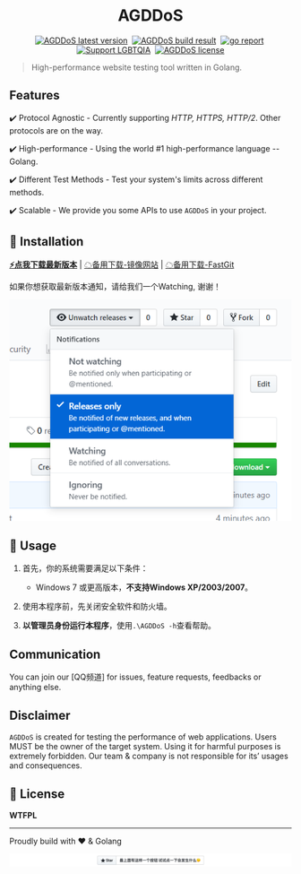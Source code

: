 <!--
[![AGDDoS](https://socialify.git.ci/AGDDoS/AGDDoS/image?description=1&forks=1&issues=1&language=1&logo=https%3A%2F%2Favatars.githubusercontent.com%2Fu%2F63779340&name=1&owner=1&pattern=Circuit%20Board&pulls=1&stargazers=1&theme=Light&cache=600)](https://github.com/AGDDoS/AGDDoS)
[![LGBT-CN](https://img.shields.io/badge/Support-LGBTQIA-FF0000)](https://git.io/JfJiO)
-->
<h1 align="center">AGDDoS</h1>

<p align="center">
    <a href="https://github.com/AGDDoS/AGDDoS/releases" target="_blank"><img src="https://img.shields.io/github/v/release/AGDDoS/AGDDoS?color=orange&include_prereleases&logo=github&style=for-the-badge" alt="AGDDoS latest version" /></a>&nbsp;
    <a href="https://github.com/AGDDoS/AGDDoS/actions/workflows/go.yml" target="_blank"><img src="https://img.shields.io/github/workflow/status/AGDDoS/AGDDoS/Go?style=for-the-badge&logo=github" alt="AGDDoS build result" /></a>&nbsp;
    <a href="https://goreportcard.com/report/github.com/AGDDoS/AGDDoS" target="_blank"><img src="https://goreportcard.com/badge/github.com/AGDDoS/AGDDoS?style=for-the-badge&logo=go" alt="go report" /></a>&nbsp;
    <a href="https://github.com/LGBT-CN" target="_blank"><img src="https://img.shields.io/badge/Support-LGBTQIA-FF0000?style=for-the-badge" alt="Support LGBTQIA" /></a>&nbsp;
    <a href="https://github.com/AGDDoS/AGDDoS/blob/master/LICENSE" target="_blank"><img src="https://img.shields.io/badge/LICENSE-WTFPL-orange?style=for-the-badge&logo=none" alt="AGDDoS license" /></a>
</p>

> High-performance website testing tool written in Golang.

## Features
:heavy_check_mark: Protocol Agnostic - Currently supporting *HTTP, HTTPS, HTTP/2*. Other protocols are on the way.

:heavy_check_mark: High-performance - Using the world #1 high-performance language -- Golang.

:heavy_check_mark: Different Test Methods - Test your system's limits across different methods.

:heavy_check_mark: Scalable - We provide you some APIs to use `AGDDoS` in your project.

## 🎈 Installation

**[⚡️点我下载最新版本](https://github.com/AGDDoS/AGDDoS/releases/)** | [☁备用下载-镜像网站] | [☁备用下载-FastGit]

如果你想获取最新版本通知，请给我们一个Watching, 谢谢！

![](img/watch_release.png)


## 🔨 Usage

1. 首先，你的系统需要满足以下条件：

    * Windows 7 或更高版本，**不支持Windows XP/2003/2007**。

2. 使用本程序前，先关闭安全软件和防火墙。

3. **以管理员身份运行本程序**，使用`.\AGDDoS -h`查看帮助。

## Communication

You can join our [QQ频道] for issues, feature requests, feedbacks or anything else. 

## Disclaimer

`AGDDoS` is created for testing the performance of web applications. Users MUST be the owner of the target system.
Using it for harmful purposes is extremely forbidden. Our team & company is not responsible for its’ usages and consequences.

## 📄 License

**WTFPL**

---
Proudly build with ❤️ & Golang

[![](img/give_a_star.png)](https://github.com/AGDDoS/AGDDoS)


[☁备用下载-镜像网站]: https://index.pig2333.workers.dev/AGDDoS/AGDDoS/releases/
[☁备用下载-FastGit]: https://hub.fastgit.xyz/AGDDoS/AGDDoS/releases/
[QQGroup]: https://jq.qq.com/?_wv=1027&k=OR48TYbJ
[购买支持者证书]: https://afdian.net/@xiaozhu2021
